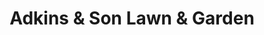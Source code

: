 ---
title: "Adkins & Son Lawn & Garden"
url: /laurel/adkins-und-son-lawn-und-garden/
shop: Baustoffe
---